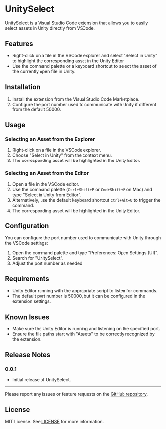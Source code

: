 # UnitySelect

UnitySelect is a Visual Studio Code extension that allows you to easily select assets in Unity directly from VSCode.

## Features

- Right-click on a file in the VSCode explorer and select "Select in Unity" to highlight the corresponding asset in the Unity Editor.
- Use the command palette or a keyboard shortcut to select the asset of the currently open file in Unity.

## Installation

1. Install the extension from the Visual Studio Code Marketplace.
2. Configure the port number used to communicate with Unity if different from the default 50000.

## Usage

### Selecting an Asset from the Explorer

1. Right-click on a file in the VSCode explorer.
2. Choose "Select in Unity" from the context menu.
3. The corresponding asset will be highlighted in the Unity Editor.

### Selecting an Asset from the Editor

1. Open a file in the VSCode editor.
2. Use the command palette (`Ctrl+Shift+P` or `Cmd+Shift+P` on Mac) and type "Select in Unity from Editor".
3. Alternatively, use the default keyboard shortcut `Ctrl+Alt+U` to trigger the command.
4. The corresponding asset will be highlighted in the Unity Editor.

## Configuration

You can configure the port number used to communicate with Unity through the VSCode settings:

1. Open the command palette and type "Preferences: Open Settings (UI)".
2. Search for "UnitySelect".
3. Adjust the port number as needed.

## Requirements

- Unity Editor running with the appropriate script to listen for commands.
- The default port number is 50000, but it can be configured in the extension settings.

## Known Issues

- Make sure the Unity Editor is running and listening on the specified port.
- Ensure the file paths start with "Assets" to be correctly recognized by the extension.

## Release Notes

### 0.0.1

- Initial release of UnitySelect.

---

Please report any issues or feature requests on the [GitHub repository](https://github.com/veyselerCS/UnitySelect-VSCode).

## License

MIT License. See [LICENSE](LICENSE) for more information.
